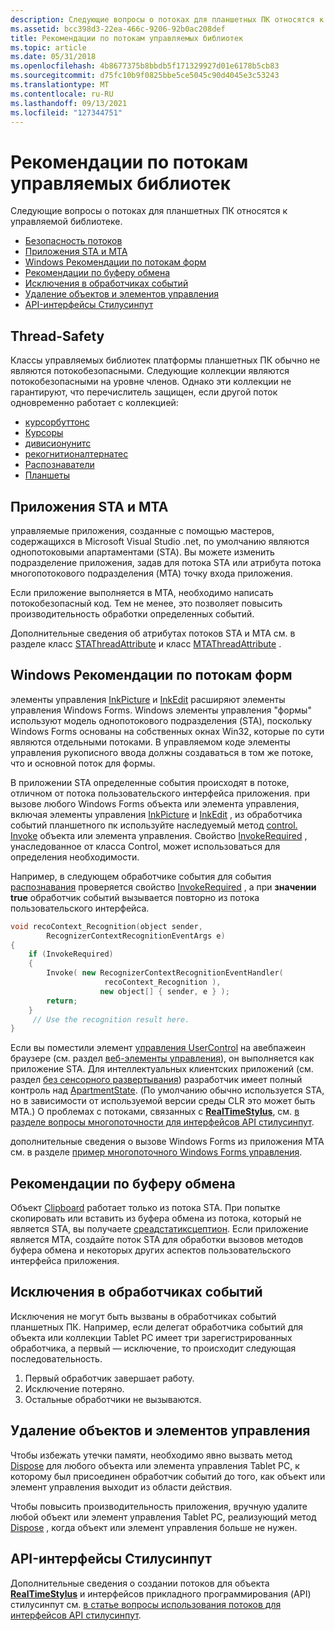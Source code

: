 ```yaml
---
description: Следующие вопросы о потоках для планшетных ПК относятся к управляемой библиотеке.
ms.assetid: bcc398d3-22ea-466c-9206-92b0ac208def
title: Рекомендации по потокам управляемых библиотек
ms.topic: article
ms.date: 05/31/2018
ms.openlocfilehash: 4b8677375b8bbdb5f171329927d01e6178b5cb83
ms.sourcegitcommit: d75fc10b9f0825bbe5ce5045c90d4045e3c53243
ms.translationtype: MT
ms.contentlocale: ru-RU
ms.lasthandoff: 09/13/2021
ms.locfileid: "127344751"
---
```

# <a name="managed-library-threading-considerations"></a>Рекомендации по потокам управляемых библиотек

Следующие вопросы о потоках для планшетных ПК относятся к управляемой библиотеке.

-   [Безопасность потоков](#thread-safety)
-   [Приложения STA и MTA](#sta-and-mta-applications)
-   [Windows Рекомендации по потокам форм](#windows-forms-threading-considerations)
-   [Рекомендации по буферу обмена](#clipboard-considerations)
-   [Исключения в обработчиках событий](#exceptions-within-event-handlers)
-   [Удаление объектов и элементов управления](#disposing-objects-and-controls)
-   [API-интерфейсы Стилусинпут](#stylusinput-apis)

## <a name="thread-safety"></a>Thread-Safety

Классы управляемых библиотек платформы планшетных ПК обычно не являются потокобезопасными. Следующие коллекции являются потокобезопасными на уровне членов. Однако эти коллекции не гарантируют, что перечислитель защищен, если другой поток одновременно работает с коллекцией:

-   [курсорбуттонс](/previous-versions/ms839506(v=msdn.10))
-   [Курсоры](/previous-versions/ms839493(v=msdn.10))
-   [дивисионунитс](/previous-versions/ms837954(v=msdn.10))
-   [рекогнитионалтернатес](/previous-versions/ms830115(v=msdn.10))
-   [Распознаватели](/previous-versions/ms828520(v=msdn.10))
-   [Планшеты](/previous-versions/ms827599(v=msdn.10))

## <a name="sta-and-mta-applications"></a>Приложения STA и MTA

управляемые приложения, созданные с помощью мастеров, содержащихся в Microsoft Visual Studio .net, по умолчанию являются однопотоковыми апартаментами (STA). Вы можете изменить подразделение приложения, задав для потока STA или атрибута потока многопотокового подразделения (MTA) точку входа приложения.

Если приложение выполняется в MTA, необходимо написать потокобезопасный код. Тем не менее, это позволяет повысить производительность обработки определенных событий.

Дополнительные сведения об атрибутах потоков STA и MTA см. в разделе класс [STAThreadAttribute](/dotnet/api/system.stathreadattribute?view=netcore-3.1) и класс [MTAThreadAttribute](/dotnet/api/system.mtathreadattribute?view=netcore-3.1) .

## <a name="windows-forms-threading-considerations"></a>Windows Рекомендации по потокам форм

элементы управления [InkPicture](/previous-versions/aa514604(v=msdn.10)) и [InkEdit](/previous-versions/ms552265(v=vs.100)) расширяют элементы управления Windows Forms. Windows элементы управления "формы" используют модель однопотокового подразделения (STA), поскольку Windows Forms основаны на собственных окнах Win32, которые по сути являются отдельными потоками. В управляемом коде элементы управления рукописного ввода должны создаваться в том же потоке, что и основной поток для формы.

В приложении STA определенные события происходят в потоке, отличном от потока пользовательского интерфейса приложения. при вызове любого Windows Forms объекта или элемента управления, включая элементы управления [InkPicture](/previous-versions/aa514604(v=msdn.10)) и [InkEdit](/previous-versions/ms552265(v=vs.100)) , из обработчика событий планшетного пк используйте наследуемый метод [control. Invoke](/dotnet/api/system.windows.forms.control.invoke?view=netcore-3.1) объекта или элемента управления. Свойство [InvokeRequired](/dotnet/api/system.windows.forms.control.invokerequired?view=netcore-3.1) , унаследованное от класса Control, может использоваться для определения необходимости.

Например, в следующем обработчике события для события [распознавания](/previous-versions/ms829424(v=msdn.10)) проверяется свойство [InvokeRequired](/dotnet/api/system.windows.forms.control.invokerequired?view=netcore-3.1) , а при **значении true** обработчик событий вызывается повторно из потока пользовательского интерфейса.


```C++
void recoContext_Recognition(object sender, 
        RecognizerContextRecognitionEventArgs e)
{
    if (InvokeRequired)
    {
        Invoke( new RecognizerContextRecognitionEventHandler(  
                     recoContext_Recognition ),
                    new object[] { sender, e } );
        return;
    }
     // Use the recognition result here.
}
```



Если вы поместили элемент [управления UserControl](/dotnet/api/system.web.ui.usercontrol?view=netframework-4.8) на авебпажеин браузере (см. раздел [веб-элементы управления](web-controls.md)), он выполняется как приложение STA. Для интеллектуальных клиентских приложений (см. раздел [без сенсорного развертывания](no-touch-deployment.md)) разработчик имеет полный контроль над [ApartmentState](/dotnet/api/system.threading.apartmentstate?view=netcore-3.1). (По умолчанию обычно используется STA, но в зависимости от используемой версии среды CLR это может быть MTA.) О проблемах с потоками, связанных с [**RealTimeStylus**](realtimestylus-class.md), см. [в разделе вопросы многопоточности для интерфейсов API стилусинпут](threading-considerations-for-the-stylusinput-apis.md).

дополнительные сведения о вызове Windows Forms из приложения MTA см. в разделе [пример многопоточного Windows Forms управления](/previous-versions/dotnet/netframework-1.1/3s8xdz5c(v=vs.71)).

## <a name="clipboard-considerations"></a>Рекомендации по буферу обмена

Объект [Clipboard](../dataxchg/clipboard.md) работает только из потока STA. При попытке скопировать или вставить из буфера обмена из потока, который не является STA, вы получаете [среадстатиксцептион](/previous-versions/windows/). Если приложение является MTA, создайте поток STA для обработки вызовов методов буфера обмена и некоторых других аспектов пользовательского интерфейса приложения.

## <a name="exceptions-within-event-handlers"></a>Исключения в обработчиках событий

Исключения не могут быть вызваны в обработчиках событий планшетных ПК. Например, если делегат обработчика событий для объекта или коллекции Tablet PC имеет три зарегистрированных обработчика, а первый — исключение, то происходит следующая последовательность.

1.  Первый обработчик завершает работу.
2.  Исключение потеряно.
3.  Остальные обработчики не вызываются.

## <a name="disposing-objects-and-controls"></a>Удаление объектов и элементов управления

Чтобы избежать утечки памяти, необходимо явно вызвать метод [Dispose](/dotnet/api/system.windows.forms.form.dispose?view=netcore-3.1) для любого объекта или элемента управления Tablet PC, к которому был присоединен обработчик событий до того, как объект или элемент управления выходит из области действия.

Чтобы повысить производительность приложения, вручную удалите любой объект или элемент управления Tablet PC, реализующий метод [Dispose](/dotnet/api/system.windows.forms.form.dispose?view=netcore-3.1) , когда объект или элемент управления больше не нужен.

## <a name="stylusinput-apis"></a>API-интерфейсы Стилусинпут

Дополнительные сведения о создании потоков для объекта [**RealTimeStylus**](realtimestylus-class.md) и интерфейсов прикладного программирования (API) стилусинпут см. [в статье вопросы использования потоков для интерфейсов API стилусинпут](threading-considerations-for-the-stylusinput-apis.md).

 

 
